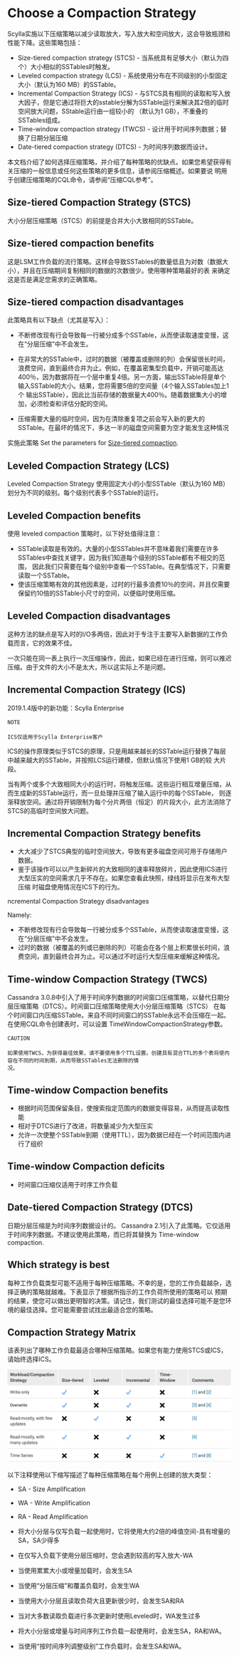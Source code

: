 # Choose a Compaction Strategy


Scylla实施以下压缩策略以减少读取放大，写入放大和空间放大，这会导致瓶颈和性能下降。这些策略包括：

* Size-tiered compaction strategy (STCS) - 当系统具有足够大小（默认为四个）大小相似的SSTables时触发。
* Leveled compaction strategy (LCS)  - 系统使用分布在不同级别的小型固定大小（默认为160 MB）的SSTable。
* Incremental Compaction Strategy (ICS)  - 
与STCS具有相同的读取和写入放大因子，但是它通过将巨大的sstable分解为SSTable运行来解决其2倍的临时空间放大问题，SStable运行由一组较小的
（默认为1 GB），不重叠的SSTables组成。
* Time-window compaction strategy (TWCS) - 设计用于时间序列数据；替换了日期分层压缩
* Date-tiered compaction strategy (DTCS)  -  为时间序列数据而设计。


本文档介绍了如何选择压缩策略，并介绍了每种策略的优缺点。如果您希望获得有关压缩的一般信息或任何这些策略的更多信息，请参阅压缩概述。如果要说
明用于创建压缩策略的CQL命令，请参阅“压缩CQL参考”。

## Size-tiered Compaction Strategy (STCS)


大小分层压缩策略（STCS）的前提是合并大小大致相同的SSTable。

## Size-tiered compaction benefits


这是LSM工作负载的流行策略。这样会导致SSTables的数量低且为对数（数据大小），并且在压缩期间复制相同的数据的次数很少。使用哪种策略最好的表
来确定这是否是满足您需求的正确策略。

## Size-tiered compaction disadvantages


此策略具有以下缺点（尤其是写入）：

* 不断修改现有行会导致每一行被分成多个SSTable，从而使读取速度变慢，这在“分层压缩”中不会发生。
* 在非常大的SSTable中，过时的数据（被覆盖或删除的列）会保留很长时间，浪费空间，直到最终合并为止。例如，在覆盖密集型负载中，开销可能高达
400％，因为数据将在一个层中重复4倍。另一方面，输出SSTable将是单个输入SSTable的大小。结果，您将需要5倍的空间量（4个输入SSTables加上1个
输出SSTable），因此比当前存储的数据量大400％。随着数据集大小的增加，必须检查和评估分配的空间。

* 压缩需要大量的临时空间，因为在清除重复项之前会写入新的更大的SSTable。在最坏的情况下，多达一半的磁盘空间需要为空才能发生这种情况


实施此策略
Set the parameters for [Size-tiered compaction](/scylla/docs/cql/compact.md).

## Leveled Compaction Strategy (LCS)

Leveled Compaction Strategy  使用固定大小的小型SSTable（默认为160 MB）划分为不同的级别。每个级别代表多个SSTable的运行。

## Leveled Compaction benefits


使用 leveled compaction 策略时，以下好处值得注意：

* SSTable读取是有效的。大量的小型SSTables并不意味着我们需要在许多SSTables中查找关键字，因为我们知道每个级别的SSTable都有不相交的范围，
因此我们只需要在每个级别中查看一个SSTable。在典型情况下，只需要读取一个SSTable。
* 使该压缩策略有效的其他因素是，过时的行最多浪费10％的空间，并且仅需要保留约10倍的SSTable小尺寸的空间，以便临时使用压缩。

## Leveled Compaction disadvantages


这种方法的缺点是写入时的I/O多两倍，因此对于专注于主要写入新数据的工作负载而言，它的效果不佳。


一次只能在同一表上执行一次压缩操作，因此，如果已经在进行压缩，则可以推迟压缩。由于文件的大小不是太大，所以这实际上不是问题。


## Incremental Compaction Strategy (ICS)


2019.1.4版中的新功能：Scylla Enterprise

    
    NOTE
    
    ICS仅适用于Scylla Enterprise客户
    

ICS的操作原理类似于STCS的原理，只是用越来越长的SSTable运行替换了每层中越来越大的SSTable，并按照LCS运行建模，但默认情况下使用1 GB的较
大片段。

当有两个或多个大致相同大小的运行时，将触发压缩。这些运行相互增量压缩，从而生成新的SSTable运行，而一旦处理并压缩了输入运行中的每个SSTable，
则逐渐释放空间。通过将开销限制为每个分片两倍（恒定）的片段大小，此方法消除了STCS的高临时空间放大问题。

## Incremental Compaction Strategy benefits

* 大大减少了STCS典型的临时空间放大，导致有更多磁盘空间可用于存储用户数据。
* 鉴于该操作可以以产生新碎片的大致相同的速率释放碎片，因此使用ICS进行大型压实的空间需求几乎不存在。如果您查看此快照，绿线将显示在发布大型压缩
时磁盘使用情况在ICS下的行为。

ncremental Compaction Strategy disadvantages

 
 Namely:
 
* 不断修改现有行会导致每一行被分成多个SSTable，从而使读取速度变慢，这在“分层压缩”中不会发生。
* 过时的数据（被覆盖的列或已删除的列）可能会在各个层上积累很长时间，浪费空间，直到最终合并为止。可以通过不时运行大型压缩来缓解这种情况。

## Time-window Compaction Strategy (TWCS)

Cassandra 3.0.8中引入了用于时间序列数据的时间窗口压缩策略，以替代日期分层压缩策略（DTCS）。时间窗口压缩策略使用大小分层压缩策略（STCS）
在每个时间窗口内压缩SSTable。来自不同时间窗口的SSTable永远不会压缩在一起。在使用CQL命令创建表时，可以设置
TimeWindowCompactionStrategy参数。


    CAUTION
    
    如果使用TWCS，为获得最佳效果，请不要使用多个TTL设置。创建具有混合TTL的多个表将使内容在不同的时间到期，从而导致SSTables无法删除的情
    况。

## Time-window Compaction benefits

* 根据时间范围保留条目，使搜索指定范围内的数据变得容易，从而提高读取性能
* 相对于DTCS进行了改进，将数量减少为大型压实
* 允许一次使整个SSTable到期（使用TTL），因为数据已经在一个时间范围内进行了组织

## Time-window Compaction deficits

* 时间窗口压缩仅适用于时序工作负载

## Date-tiered Compaction Strategy (DTCS)

日期分层压缩是为时间序列数据设计的。 Cassandra 2.1引入了此策略。它仅适用于时间序列数据。不建议使用此策略，而已将其替换为 
Time-window compaction.

## Which strategy is best

每种工作负载类型可能不适用于每种压缩策略。不幸的是，您的工作负载越杂，选择正确的策略就越难。下表显示了根据所指示的工作负荷所使用的策略可以
预期的结果，使您可以做出更明智的决策。请记住，我们测试的最佳选择可能不是您环境的最佳选择。您可能需要尝试找出最适合您的策略。

## Compaction Strategy Matrix


该表列出了哪种工作负载最适合哪种压缩策略。如果您有能力使用STCS或ICS，请始终选择ICS。

![matrix](/scylla/images/matrix.png)


以下注释使用以下缩写描述了每种压缩策略在每个用例上创建的放大类型：

* SA - Size Amplification
* WA - Write Amplification
* RA - Read Amplification

* 将大小分层与仅写负载一起使用时，它将使用大约2倍的峰值空间-具有增量的SA，SA少得多
* 在仅写入负载下使用分层压缩时，您会遇到较高的写入放大-WA
* 当使用累累大小或增量加载时，会发生SA
* 当使用“分层压缩”和覆盖负载时，会发生WA
* 当使用大小分层且读取负荷大且更新很少时，会发生SA和RA
* 当对大多数读取负载进行多次更新时使用Leveled时，WA发生过多
* 将大小分层或增量与时间序列工作负载一起使用时，会发生SA，RA和WA。
* 当使用“按时间序列调整级别”工作负载时，会发生SA和WA。


